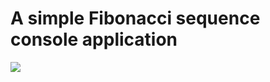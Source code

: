 # A simple Fibonacci sequence console application
<img src="https://upload.wikimedia.org/wikipedia/commons/thumb/1/15/Fibonacci_Squares.svg/220px-Fibonacci_Squares.svg.png">
